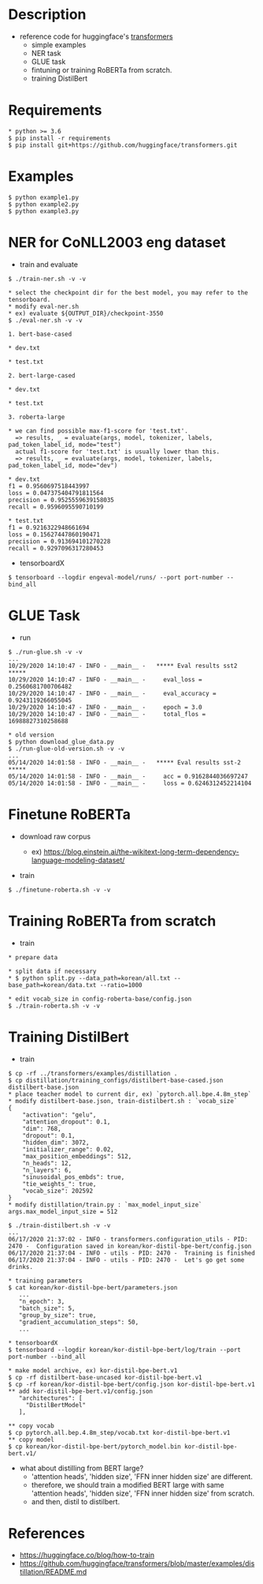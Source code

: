 # Description

- reference code for huggingface's [transformers](https://github.com/huggingface/transformers)
  - simple examples
  - NER task
  - GLUE task
  - fintuning or training RoBERTa from scratch.
  - training DistilBert

# Requirements

```
* python >= 3.6
$ pip install -r requirements
$ pip install git+https://github.com/huggingface/transformers.git
```

# Examples

```
$ python example1.py
$ python example2.py
$ python example3.py
```

# NER for CoNLL2003 eng dataset

- train and evaluate
```
$ ./train-ner.sh -v -v

* select the checkpoint dir for the best model, you may refer to the tensorboard.
* modify eval-ner.sh
* ex) evaluate ${OUTPUT_DIR}/checkpoint-3550
$ ./eval-ner.sh -v -v

1. bert-base-cased

* dev.txt

* test.txt

2. bert-large-cased

* dev.txt

* test.txt

3. roberta-large

* we can find possible max-f1-score for 'test.txt'.
  => results, _ = evaluate(args, model, tokenizer, labels, pad_token_label_id, mode="test")
  actual f1-score for 'test.txt' is usually lower than this.
  => results, _ = evaluate(args, model, tokenizer, labels, pad_token_label_id, mode="dev")

* dev.txt
f1 = 0.9560697518443997
loss = 0.047375404791811564
precision = 0.9525559639158035
recall = 0.9596095590710199

* test.txt
f1 = 0.9216322948661694
loss = 0.15627447860190471
precision = 0.913694101270228
recall = 0.9297096317280453

```

- tensorboardX
```
$ tensorboard --logdir engeval-model/runs/ --port port-number --bind_all
```



# GLUE Task

- run
```
$ ./run-glue.sh -v -v
...
10/29/2020 14:10:47 - INFO - __main__ -   ***** Eval results sst2 *****
10/29/2020 14:10:47 - INFO - __main__ -     eval_loss = 0.2560681700706482
10/29/2020 14:10:47 - INFO - __main__ -     eval_accuracy = 0.9243119266055045
10/29/2020 14:10:47 - INFO - __main__ -     epoch = 3.0
10/29/2020 14:10:47 - INFO - __main__ -     total_flos = 16988827310258688

* old version 
$ python download_glue_data.py
$ ./run-glue-old-version.sh -v -v
...
05/14/2020 14:01:58 - INFO - __main__ -   ***** Eval results sst-2 *****
05/14/2020 14:01:58 - INFO - __main__ -     acc = 0.9162844036697247
05/14/2020 14:01:58 - INFO - __main__ -     loss = 0.6246312452214104
```



# Finetune RoBERTa

- download raw corpus
  - ex) https://blog.einstein.ai/the-wikitext-long-term-dependency-language-modeling-dataset/

- train
```
$ ./finetune-roberta.sh -v -v
```



# Training RoBERTa from scratch

- train
```
* prepare data

* split data if necessary
* $ python split.py --data_path=korean/all.txt --base_path=korean/data.txt --ratio=1000

* edit vocab_size in config-roberta-base/config.json
$ ./train-roberta.sh -v -v

```


# Training DistilBert

- train
```
$ cp -rf ../transformers/examples/distillation .
$ cp distillation/training_configs/distilbert-base-cased.json distilbert-base.json
* place teacher model to current dir, ex) `pytorch.all.bpe.4.8m_step`
* modify distilbert-base.json, train-distilbert.sh : `vocab_size`
{
	"activation": "gelu",
	"attention_dropout": 0.1,
	"dim": 768,
	"dropout": 0.1,
	"hidden_dim": 3072,
	"initializer_range": 0.02,
	"max_position_embeddings": 512,
	"n_heads": 12,
	"n_layers": 6,
	"sinusoidal_pos_embds": true,
	"tie_weights_": true,
	"vocab_size": 202592
}
* modify distillation/train.py : `max_model_input_size`
args.max_model_input_size = 512

$ ./train-distilbert.sh -v -v
...
06/17/2020 21:37:02 - INFO - transformers.configuration_utils - PID: 2470 -  Configuration saved in korean/kor-distil-bpe-bert/config.json
06/17/2020 21:37:04 - INFO - utils - PID: 2470 -  Training is finished
06/17/2020 21:37:04 - INFO - utils - PID: 2470 -  Let's go get some drinks.

* training parameters
$ cat korean/kor-distil-bpe-bert/parameters.json
   ...
   "n_epoch": 3,
   "batch_size": 5,
   "group_by_size": true,
   "gradient_accumulation_steps": 50,
   ...

* tensorboardX
$ tensorboard --logdir korean/kor-distil-bpe-bert/log/train --port port-number --bind_all

* make model archive, ex) kor-distil-bpe-bert.v1
$ cp -rf distilbert-base-uncased kor-distil-bpe-bert.v1
$ cp -rf korean/kor-distil-bpe-bert/config.json kor-distil-bpe-bert.v1
** add kor-distil-bpe-bert.v1/config.json
   "architectures": [
     "DistilBertModel"
   ],

** copy vocab
$ cp pytorch.all.bep.4.8m_step/vocab.txt kor-distil-bpe-bert.v1
** copy model
$ cp korean/kor-distil-bpe-bert/pytorch_model.bin kor-distil-bpe-bert.v1/
```

- what about distilling from BERT large?
  - 'attention heads', 'hidden size', 'FFN inner hidden size' are different.
  - therefore, we should train a modified BERT large with same 'attention heads', 'hidden size', 'FFN inner hidden size' from scratch.
  - and then, distil to distilbert.

# References

- https://huggingface.co/blog/how-to-train
- https://github.com/huggingface/transformers/blob/master/examples/distillation/README.md
